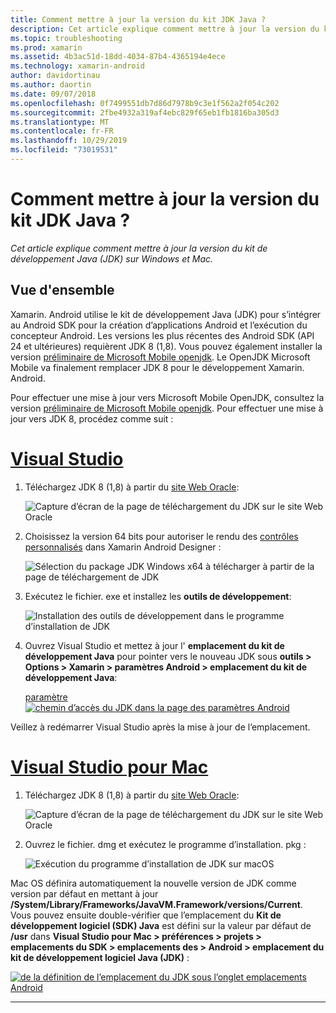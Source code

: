 ```yaml
---
title: Comment mettre à jour la version du kit JDK Java ?
description: Cet article explique comment mettre à jour la version du kit de développement Java (JDK) sur Windows et Mac.
ms.topic: troubleshooting
ms.prod: xamarin
ms.assetid: 4b3ac51d-18dd-4034-87b4-4365194e4ece
ms.technology: xamarin-android
author: davidortinau
ms.author: daortin
ms.date: 09/07/2018
ms.openlocfilehash: 0f7499551db7d86d7978b9c3e1f562a2f054c202
ms.sourcegitcommit: 2fbe4932a319af4ebc829f65eb1fb1816ba305d3
ms.translationtype: MT
ms.contentlocale: fr-FR
ms.lasthandoff: 10/29/2019
ms.locfileid: "73019531"
---
```

# <a name="how-do-i-update-the-java-development-kit-jdk-version"></a>Comment mettre à jour la version du kit JDK Java ?

_Cet article explique comment mettre à jour la version du kit de développement Java (JDK) sur Windows et Mac._

## <a name="overview"></a>Vue d'ensemble

Xamarin. Android utilise le kit de développement Java (JDK) pour s’intégrer au Android SDK pour la création d’applications Android et l’exécution du concepteur Android. Les versions les plus récentes des Android SDK (API 24 et ultérieures) requièrent JDK 8 (1,8). Vous pouvez également installer la version [préliminaire de Microsoft Mobile openjdk](~/android/get-started/installation/openjdk.md). Le OpenJDK Microsoft Mobile va finalement remplacer JDK 8 pour le développement Xamarin. Android.

Pour effectuer une mise à jour vers Microsoft Mobile OpenJDK, consultez la version [préliminaire de Microsoft Mobile openjdk](~/android/get-started/installation/openjdk.md). Pour effectuer une mise à jour vers JDK 8, procédez comme suit :

# <a name="visual-studiotabwindows"></a>[Visual Studio](#tab/windows)

1. Téléchargez JDK 8 (1,8) à partir du [site Web Oracle](https://www.oracle.com/technetwork/java/javase/downloads/index.html):

    ![Capture d’écran de la page de téléchargement du JDK sur le site Web Oracle](update-jdk-images/image1.png)

2. Choisissez la version 64 bits pour autoriser le rendu des [contrôles personnalisés](https://github.com/xamarin/release-notes-archive/blob/master/release-notes/vs/xamarin.vs_4/xamarin.vs_4.2/index.md#androiddesignercustomcontrols) dans Xamarin Android Designer :

    ![Sélection du package JDK Windows x64 à télécharger à partir de la page de téléchargement de JDK](update-jdk-images/image2.png)

3. Exécutez le fichier. exe et installez les **outils de développement**:

    ![Installation des outils de développement dans le programme d’installation de JDK](update-jdk-images/image3.png)

4. Ouvrez Visual Studio et mettez à jour l' **emplacement du kit de développement Java** pour pointer vers le nouveau JDK sous **outils > Options > Xamarin > paramètres Android > emplacement du kit de développement Java**:

    [paramètre ![chemin d’accès du JDK dans la page des paramètres Android](update-jdk-images/image4-sml.png)](update-jdk-images/image4.png#lightbox)

Veillez à redémarrer Visual Studio après la mise à jour de l’emplacement.

# <a name="visual-studio-for-mactabmacos"></a>[Visual Studio pour Mac](#tab/macos)

1. Téléchargez JDK 8 (1,8) à partir du [site Web Oracle](https://www.oracle.com/technetwork/java/javase/downloads/index.html):

    ![Capture d’écran de la page de téléchargement du JDK sur le site Web Oracle](update-jdk-images/image1.png)

2. Ouvrez le fichier. dmg et exécutez le programme d’installation. pkg :

    ![Exécution du programme d’installation de JDK sur macOS](update-jdk-images/image5.png)

Mac OS définira automatiquement la nouvelle version de JDK comme version par défaut en mettant à jour **/System/Library/Frameworks/JavaVM.Framework/versions/Current**. Vous pouvez ensuite double-vérifier que l’emplacement du **Kit de développement logiciel (SDK) Java** est défini sur la valeur par défaut de **/usr** dans **Visual Studio pour Mac > préférences > projets > emplacements du SDK > emplacements des > Android > emplacement du kit de développement logiciel Java (JDK)** :

[![de la définition de l’emplacement du JDK sous l’onglet emplacements Android](update-jdk-images/image6-sml.png)](update-jdk-images/image6.png#lightbox)

-----
